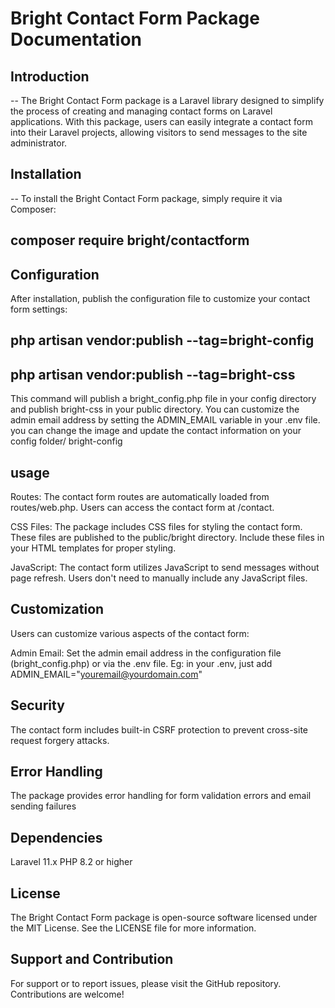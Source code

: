 # Bright Contact Form Package Documentation

## Introduction

-- The Bright Contact Form package is a Laravel library designed to simplify the process of creating and managing contact forms on Laravel applications. With this package, users can easily integrate a contact form into their Laravel projects, allowing visitors to send messages to the site administrator.

## Installation
-- To install the Bright Contact Form package, simply require it via Composer:

## composer require bright/contactform

## Configuration
 After installation, publish the configuration file to customize your contact form settings:

## php artisan vendor:publish --tag=bright-config
## php artisan vendor:publish --tag=bright-css

 This command will publish a bright_config.php file in your config directory and publish bright-css in your public directory. You can customize the admin email address by setting the ADMIN_EMAIL variable in your .env file.
 you can change the image and update the contact information on your config folder/ bright-config

## usage
 Routes: The contact form routes are automatically loaded from routes/web.php. Users can access the contact form at /contact.

 CSS Files: The package includes CSS files for styling the contact form. These files are published to the public/bright directory. Include these files in your HTML templates for proper styling.

 JavaScript: The contact form utilizes JavaScript to send messages without page refresh. Users don't need to manually include any JavaScript files.

## Customization
 Users can customize various aspects of the contact form:

 Admin Email: Set the admin email address in the configuration file (bright_config.php) or via the .env file.
 Eg: in your .env, just add
 ADMIN_EMAIL="youremail@yourdomain.com"
<!-- -- Views: Customize the contact form views located in the resources/views/vendor/contactform directory. -->

## Security
 The contact form includes built-in CSRF protection to prevent cross-site request forgery attacks. 

## Error Handling
 The package provides error handling for form validation errors and email sending failures

## Dependencies

 Laravel 11.x
 PHP 8.2 or higher

## License

 The Bright Contact Form package is open-source software licensed under the MIT License. See the LICENSE file for more information.

## Support and Contribution

 For support or to report issues, please visit the GitHub repository. Contributions are welcome!
